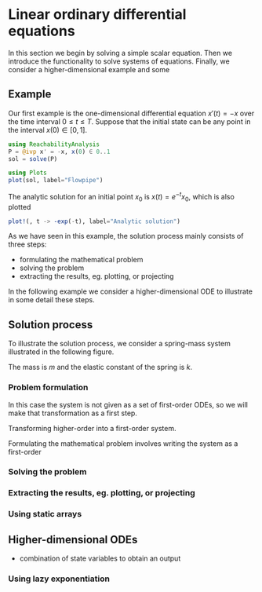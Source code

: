 # Linear ordinary differential equations

In this section we begin by solving a simple scalar equation. Then we introduce
the functionality to solve systems of equations. Finally, we consider a
higher-dimensional example and some

## Example

Our first example is the one-dimensional differential equation $x'(t) = -x$ over
the time interval $0 ≤ t ≤ T$. Suppose that the initial state can be any point in
the interval $x(0) ∈ [0, 1]$.

```julia
using ReachabilityAnalysis
P = @ivp x' = -x, x(0) ∈ 0..1
sol = solve(P)

using Plots
plot(sol, label="Flowpipe")
```

The analytic solution for an initial point $x_0$ is $x(t) = e^{-t}x_0$, which
is also plotted

```julia
plot!(, t -> -exp(-t), label="Analytic solution")
```

As we have seen in this example, the solution process mainly consists of three steps:

- formulating the mathematical problem
- solving the problem
- extracting the results, eg. plotting, or projecting

In the following example we consider a higher-dimensional ODE to illustrate in some detail these steps.

## Solution process

To illustrate the solution process, we consider a spring-mass system illustrated in the following figure.

The mass is $m$ and the elastic constant of the spring is $k$.

### Problem formulation

In this case the system is not given as a set of first-order ODEs, so we will make that transformation as a first step.

Transforming higher-order into a first-order system.

Formulating the mathematical problem involves writing the system as a first-order

### Solving the problem

### Extracting the results, eg. plotting, or projecting

### Using static arrays

## Higher-dimensional ODEs

- combination of state variables to obtain an output

### Using lazy exponentiation
